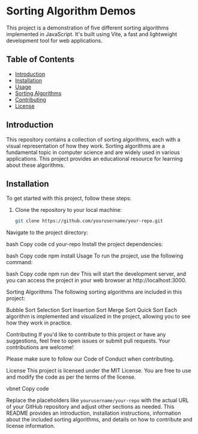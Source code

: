 # Sorting Algorithm Demos

This project is a demonstration of five different sorting algorithms implemented in JavaScript. It's built using Vite, a fast and lightweight development tool for web applications. 

## Table of Contents

- [Introduction](#introduction)
- [Installation](#installation)
- [Usage](#usage)
- [Sorting Algorithms](#sorting-algorithms)
- [Contributing](#contributing)
- [License](#license)

## Introduction

This repository contains a collection of sorting algorithms, each with a visual representation of how they work. Sorting algorithms are a fundamental topic in computer science and are widely used in various applications. This project provides an educational resource for learning about these algorithms.

## Installation

To get started with this project, follow these steps:

1. Clone the repository to your local machine:

   ```bash
   git clone https://github.com/yourusername/your-repo.git
Navigate to the project directory:

bash
Copy code
cd your-repo
Install the project dependencies:

bash
Copy code
npm install
Usage
To run the project, use the following command:

bash
Copy code
npm run dev
This will start the development server, and you can access the project in your web browser at http://localhost:3000.


Sorting Algorithms
The following sorting algorithms are included in this project:

Bubble Sort
Selection Sort
Insertion Sort
Merge Sort
Quick Sort
Each algorithm is implemented and visualized in the project, allowing you to see how they work in practice.

Contributing
If you'd like to contribute to this project or have any suggestions, feel free to open issues or submit pull requests. Your contributions are welcome!

Please make sure to follow our Code of Conduct when contributing.

License
This project is licensed under the MIT License. You are free to use and modify the code as per the terms of the license.

vbnet
Copy code

Replace the placeholders like `yourusername/your-repo` with the actual URL of your GitHub repository and adjust other sections as needed. This README provides an introduction, installation instructions, information about the included sorting algorithms, and details on how to contribute and license information.




